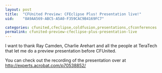 ```yaml
---
layout: post
title:  "CFUnited Preview: CFEclipse Plus! Presentation live!"
uid:	"8A9AA569-ABC5-A5A0-F359CAC9B4169FC7"

categories: cfunited,cfeclipse,coldfusion,presentations,cfconferences
permalink: cfunited-preview-cfeclipse-plus-presentation-live
---
```

I want to thank Ray Camden, Charlie Arehart and all the people at TeraTech that let me do a preview presentation before CFUnited.

You can check out the recording of the presentation over at <a href="http://experts.acrobat.com/p70538852/">http://experts.acrobat.com/p70538852/</a>